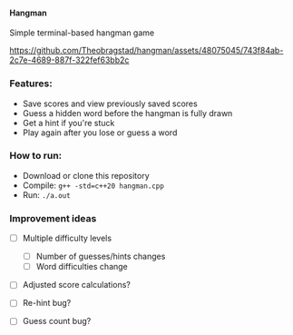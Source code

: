 #### Hangman
Simple terminal-based hangman game

https://github.com/Theobragstad/hangman/assets/48075045/743f84ab-2c7e-4689-887f-322fef63bb2c

### Features:
- Save scores and view previously saved scores
- Guess a hidden word before the hangman is fully drawn
- Get a hint if you're stuck
- Play again after you lose or guess a word

### How to run:
- Download or clone this repository  
- Compile: `g++ -std=c++20 hangman.cpp ` 
- Run: `./a.out`

### Improvement ideas  
- [ ] Multiple difficulty levels 
  - [ ] Number of guesses/hints changes
  - [ ] Word difficulties change
- [ ] Adjusted score calculations?
- [ ] Re-hint bug?
- [ ] Guess count bug?


